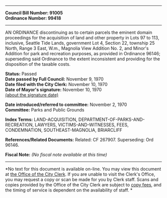 * * * * *  
  
**Council Bill Number: [](#h0)[](#h2)91005**   
**Ordinance Number: 99418**  
  
* * * * *  
  
AN ORDINANCE discontinuing as to certain parcels the eminent domain proceedings for the acquisition of land and other property in Lots 97 to 113, inclusive, Seattle Tide Lands, government Lot 4, Section 22, township 25 North, Range 3 East, W.m., Magnolia View Addition No. 2, and Minor's Addition for park and recreation purposes, as provided in Ordinance 96146; superseding said Ordinance to the extent inconsistent and providing for the disposition of the taxable costs.  
  
**Status:** Passed   
**Date passed by Full Council:** November 9, 1970   
**Date filed with the City Clerk:** November 10, 1970   
**Date of Mayor's signature:** November 10, 1970   
[(about the signature date)](/~public/approvaldate.htm)   
  
  
**Date introduced/referred to committee:** November 2, 1970   
**Committee:** Parks and Public Grounds   
  
**Index Terms:** LAND-ACQUISITION, DEPARTMENT-OF-PARKS-AND-RECREATION, LAWYERS, VICTIMS-AND-WITNESSES, FEES, CONDEMNATION, SOUTHEAST-MAGNOLIA, BRIARCLIFF  
  
**References/Related Documents:** Related: CF 267907. Superseding: Ord 96146.  
  
**Fiscal Note:** *(No fiscal note available at this time)*  
  
* * * * *  
  
*No text for this document is available on-line. You may view this document at [the Office of the City Clerk](http://www.seattle.gov/leg/clerk/contactUs.htm). If you are unable to visit the Clerk's Office, you may request a copy or scan be made for you by Clerk staff. Scans and copies provided by the Office of the City Clerk are subject to [copy fees](http://clerk.seattle.gov/~public/clerkfees.htm), and the timing of service is dependent on the availability of staff. *  
  
  
